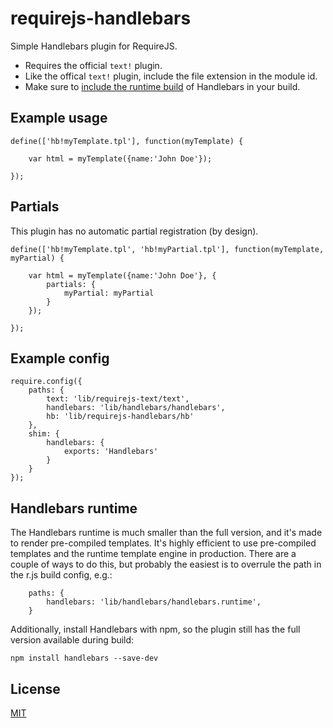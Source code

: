 # requirejs-handlebars

Simple Handlebars plugin for RequireJS.

* Requires the official `text!` plugin.
* Like the offical `text!` plugin, include the file extension in the module id.
* Make sure to [include the runtime build](#handlebars-runtime) of Handlebars in your build.

## Example usage

    define(['hb!myTemplate.tpl'], function(myTemplate) {

        var html = myTemplate({name:'John Doe'});

    });

## Partials

This plugin has no automatic partial registration (by design).

    define(['hb!myTemplate.tpl', 'hb!myPartial.tpl'], function(myTemplate, myPartial) {

        var html = myTemplate({name:'John Doe'}, {
            partials: {
                myPartial: myPartial
            }
        });

    });

## Example config

    require.config({
        paths: {
            text: 'lib/requirejs-text/text',
            handlebars: 'lib/handlebars/handlebars',
            hb: 'lib/requirejs-handlebars/hb'
        },
        shim: {
            handlebars: {
                exports: 'Handlebars'
            }
        }
    });

## Handlebars runtime

The Handlebars runtime is much smaller than the full version, and it's made to render pre-compiled templates.
It's highly efficient to use pre-compiled templates and the runtime template engine in production.
There are a couple of ways to do this, but probably the easiest is to overrule the path in the r.js build config, e.g.:

        paths: {
            handlebars: 'lib/handlebars/handlebars.runtime',
        }

Additionally, install Handlebars with npm, so the plugin still has the full version available during build:

    npm install handlebars --save-dev

## License

[MIT](http://webpro.mit-license.org)
